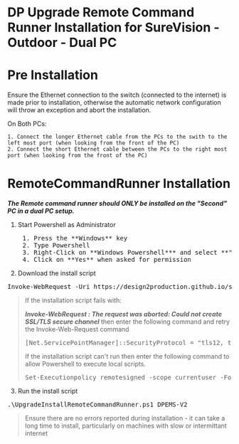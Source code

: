 # DP Upgrade Remote Command Runner Installation for SureVision -Outdoor - Dual PC

# Pre Installation
Ensure the Ethernet connection to the switch (connected to the internet) is made prior to installation, otherwise the automatic network configuration will throw an exception and abort the installation.

On Both PCs:

    1. Connect the longer Ethernet cable from the PCs to the swith to the left most port (when looking from the front of the PC)
    2. Connect the short Ethernet cable between the PCs to the right most port (when looking from the front of the PC)

# RemoteCommandRunner Installation

***The Remote command runner should ONLY be installed on the "Second" PC in a dual PC setup.***

1. Start Powershell as Administrator
<pre>
    1. Press the **Windows** key
    2. Type Powershell
    3. Right-Click on **Windows Powershell*** and select **"Run As Administrator"**
    4. Click on **Yes** when asked for permission
</pre>

2. Download the install script
<pre>
Invoke-WebRequest -Uri https://design2production.github.io/scoop-dev/UpgradeInstallRemoteCommandRunner.ps1 -OutFile UpgradeInstallRemoteCommandRunner.ps1
</pre>

> If the installation script fails with:
>
> ***Invoke-WebRequest : The request was aborted: Could not create SSL/TLS secure channel***
> then enter the following command and retry the Invoke-Web-Request command
> <pre>
> [Net.ServicePointManager]::SecurityProtocol = "tls12, tls11, tls"
> </pre>
> If the installation script can't run then enter the following command to allow Powershell to execute local scripts.
> <pre>
> Set-Executionpolicy remotesigned -scope currentuser -Force 
> </pre>

3. Run the install script
<pre>
.\UpgradeInstallRemoteCommandRunner.ps1 DPEMS-V2
</pre>

> Ensure there are no errors reported during installation - it can take a long time to install, particularly on machines with slow or intermittant internet
